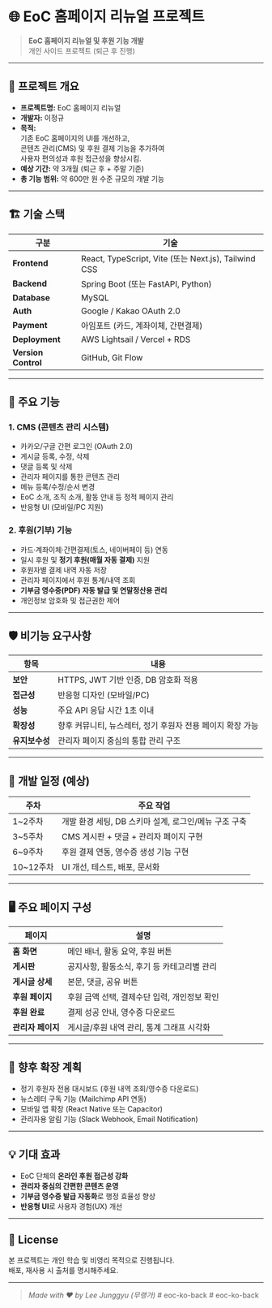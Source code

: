 # 🌐 EoC 홈페이지 리뉴얼 프로젝트

> **EoC 홈페이지 리뉴얼 및 후원 기능 개발**  
> 개인 사이드 프로젝트 (퇴근 후 진행)

---

## 📘 프로젝트 개요

- **프로젝트명:** EoC 홈페이지 리뉴얼
- **개발자:** 이정규
- **목적:**  
  기존 EoC 홈페이지의 UI를 개선하고,  
  콘텐츠 관리(CMS) 및 후원 결제 기능을 추가하여  
  사용자 편의성과 후원 접근성을 향상시킴.
- **예상 기간:** 약 3개월 (퇴근 후 + 주말 기준)
- **총 기능 범위:** 약 600만 원 수준 규모의 개발 기능

---

## 🏗️ 기술 스택

| 구분 | 기술 |
|------|------|
| **Frontend** | React, TypeScript, Vite (또는 Next.js), Tailwind CSS |
| **Backend** | Spring Boot (또는 FastAPI, Python) |
| **Database** | MySQL |
| **Auth** | Google / Kakao OAuth 2.0 |
| **Payment** | 아임포트 (카드, 계좌이체, 간편결제) |
| **Deployment** | AWS Lightsail / Vercel + RDS |
| **Version Control** | GitHub, Git Flow |

---

## 🧩 주요 기능

### 1. CMS (콘텐츠 관리 시스템)
- 카카오/구글 간편 로그인 (OAuth 2.0)
- 게시글 등록, 수정, 삭제
- 댓글 등록 및 삭제
- 관리자 페이지를 통한 콘텐츠 관리
- 메뉴 등록/수정/순서 변경
- EoC 소개, 조직 소개, 활동 안내 등 정적 페이지 관리
- 반응형 UI (모바일/PC 지원)

### 2. 후원(기부) 기능
- 카드·계좌이체·간편결제(토스, 네이버페이 등) 연동
- 일시 후원 및 **정기 후원(매월 자동 결제)** 지원
- 후원자별 결제 내역 자동 저장
- 관리자 페이지에서 후원 통계/내역 조회
- **기부금 영수증(PDF) 자동 발급 및 연말정산용 관리**
- 개인정보 암호화 및 접근권한 제어

---

## 🛡️ 비기능 요구사항

| 항목 | 내용 |
|------|------|
| **보안** | HTTPS, JWT 기반 인증, DB 암호화 적용 |
| **접근성** | 반응형 디자인 (모바일/PC) |
| **성능** | 주요 API 응답 시간 1초 이내 |
| **확장성** | 향후 커뮤니티, 뉴스레터, 정기 후원자 전용 페이지 확장 가능 |
| **유지보수성** | 관리자 페이지 중심의 통합 관리 구조 |

---

## 📆 개발 일정 (예상)

| 주차 | 주요 작업 |
|------|------------|
| 1~2주차 | 개발 환경 세팅, DB 스키마 설계, 로그인/메뉴 구조 구축 |
| 3~5주차 | CMS 게시판 + 댓글 + 관리자 페이지 구현 |
| 6~9주차 | 후원 결제 연동, 영수증 생성 기능 구현 |
| 10~12주차 | UI 개선, 테스트, 배포, 문서화 |

---

## 🖥️ 주요 페이지 구성

| 페이지 | 설명 |
|--------|------|
| **홈 화면** | 메인 배너, 활동 요약, 후원 버튼 |
| **게시판** | 공지사항, 활동소식, 후기 등 카테고리별 관리 |
| **게시글 상세** | 본문, 댓글, 공유 버튼 |
| **후원 페이지** | 후원 금액 선택, 결제수단 입력, 개인정보 확인 |
| **후원 완료** | 결제 성공 안내, 영수증 다운로드 |
| **관리자 페이지** | 게시글/후원 내역 관리, 통계 그래프 시각화 |

---

## 🔮 향후 확장 계획
- 정기 후원자 전용 대시보드 (후원 내역 조회/영수증 다운로드)
- 뉴스레터 구독 기능 (Mailchimp API 연동)
- 모바일 앱 확장 (React Native 또는 Capacitor)
- 관리자용 알림 기능 (Slack Webhook, Email Notification)

---

## 💡 기대 효과
- EoC 단체의 **온라인 후원 접근성 강화**
- **관리자 중심의 간편한 콘텐츠 운영**
- **기부금 영수증 발급 자동화**로 행정 효율성 향상
- **반응형 UI**로 사용자 경험(UX) 개선

---

## 📄 License
본 프로젝트는 개인 학습 및 비영리 목적으로 진행됩니다.  
배포, 재사용 시 출처를 명시해주세요.

---

> _Made with ❤️ by Lee Junggyu (무랭가)_
#   e o c - k o - b a c k  
 #   e o c - k o - b a c k  
 